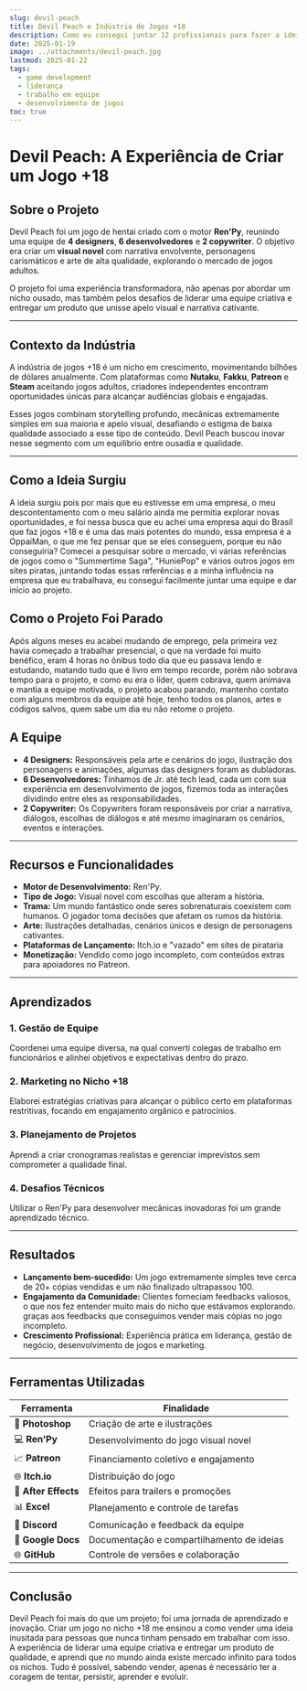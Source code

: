 ```yaml
---
slug: devil-peach
title: Devil Peach e Indústria de Jogos +18
description: Como eu consegui juntar 12 profissionais para fazer a ideia mais inusitada de suas vidas. Uma experiência como game developer que me ensinou muito sobre liderança e trabalho em equipe. (Atualizado conforme lembro de mais detalhes)
date: 2025-01-19
image: ../attachments/devil-peach.jpg
lastmod: 2025-01-22
tags:
  - game development
  - liderança
  - trabalho em equipe
  - desenvolvimento de jogos
toc: true
---
```


# Devil Peach: A Experiência de Criar um Jogo +18

## Sobre o Projeto

Devil Peach foi um jogo de hentai criado com o motor **Ren'Py**, reunindo uma equipe de **4 designers**, **6 desenvolvedores** e **2 copywriter**. O objetivo era criar um **visual novel** com narrativa envolvente, personagens carismáticos e arte de alta qualidade, explorando o mercado de jogos adultos.

O projeto foi uma experiência transformadora, não apenas por abordar um nicho ousado, mas também pelos desafios de liderar uma equipe criativa e entregar um produto que unisse apelo visual e narrativa cativante.

---

## Contexto da Indústria

A indústria de jogos +18 é um nicho em crescimento, movimentando bilhões de dólares anualmente. Com plataformas como **Nutaku**, **Fakku**, **Patreon** e **Steam** aceitando jogos adultos, criadores independentes encontram oportunidades únicas para alcançar audiências globais e engajadas.

Esses jogos combinam storytelling profundo, mecânicas extremamente simples em sua maioria e apelo visual, desafiando o estigma de baixa qualidade associado a esse tipo de conteúdo. Devil Peach buscou inovar nesse segmento com um equilíbrio entre ousadia e qualidade.

---

## Como a Ideia Surgiu

A ideia surgiu pois por mais que eu estivesse em uma empresa, o meu descontentamento com o meu salário ainda me permitia explorar novas oportunidades, e foi nessa busca que eu achei uma empresa aqui do Brasil que faz jogos +18 e é uma das mais potentes do mundo, essa empresa é a OppaiMan, o que me fez pensar que se eles conseguem, porque eu não conseguiria? Comecei a pesquisar sobre o mercado, vi várias referências de jogos como o "Summertime Saga", "HuniePop" e vários outros jogos em sites piratas, juntando todas essas referências e a minha influência na empresa que eu trabalhava, eu consegui facilmente juntar uma equipe e dar início ao projeto.

## Como o Projeto Foi Parado

Após alguns meses eu acabei mudando de emprego, pela primeira vez havia começado a trabalhar presencial, o que na verdade foi muito benéfico, eram 4 horas no ônibus todo dia que eu passava lendo e estudando, matando tudo que é livro em tempo recorde, porém não sobrava tempo para o projeto, e como eu era o líder, quem cobrava, quem animava e mantia a equipe motivada, o projeto acabou parando, mantenho contato com alguns membros da equipe até hoje, tenho todos os planos, artes e códigos salvos, quem sabe um dia eu não retome o projeto.

## A Equipe

- **4 Designers:** Responsáveis pela arte e cenários do jogo, ilustração dos personagens e animações, algumas das designers foram as dubladoras.
- **6 Desenvolvedores:** Tinhamos de Jr. até tech lead, cada um com sua experiência em desenvolvimento de jogos, fizemos toda as interações dividindo entre eles as responsabilidades.
- **2 Copywriter:** Os Copywriters foram responsáveis por criar a narrativa, diálogos, escolhas de diálogos e até mesmo imaginaram os cenários, eventos e interações.

---

## Recursos e Funcionalidades

- **Motor de Desenvolvimento:** Ren'Py.
- **Tipo de Jogo:** Visual novel com escolhas que alteram a história.
- **Trama:** Um mundo fantástico onde seres sobrenaturais coexistem com humanos. O jogador toma decisões que afetam os rumos da história.
- **Arte:** Ilustrações detalhadas, cenários únicos e design de personagens cativantes.
- **Plataformas de Lançamento:** Itch.io e "vazado" em sites de pirataria
- **Monetização:** Vendido como jogo incompleto, com conteúdos extras para apoiadores no Patreon.

---

## Aprendizados

### 1. Gestão de Equipe
Coordenei uma equipe diversa, na qual converti colegas de trabalho em funcionários e alinhei objetivos e expectativas dentro do prazo.

### 2. Marketing no Nicho +18
Elaborei estratégias criativas para alcançar o público certo em plataformas restritivas, focando em engajamento orgânico e patrocínios.

### 3. Planejamento de Projetos
Aprendi a criar cronogramas realistas e gerenciar imprevistos sem comprometer a qualidade final.

### 4. Desafios Técnicos
Utilizar o Ren'Py para desenvolver mecânicas inovadoras foi um grande aprendizado técnico.

---

## Resultados

- **Lançamento bem-sucedido:** Um jogo extremamente simples teve cerca de 20+ cópias vendidas e um não finalizado ultrapassou 100.
- **Engajamento da Comunidade:** Clientes forneciam feedbacks valiosos, o que nos fez entender muito mais do nicho que estávamos explorando. graças aos feedbacks que conseguimos vender mais cópias no jogo incompleto.
- **Crescimento Profissional:** Experiência prática em liderança, gestão de negócio, desenvolvimento de jogos e marketing.

---

## Ferramentas Utilizadas

| **Ferramenta**       | **Finalidade**                         |
|-----------------------|----------------------------------------|
| 🎨 **Photoshop**      | Criação de arte e ilustrações          |
| 💻 **Ren'Py**         | Desenvolvimento do jogo visual novel  |
| 📈 **Patreon**        | Financiamento coletivo e engajamento   |
| 🌐 **Itch.io**        | Distribuição do jogo                  |
| 🎥 **After Effects**  | Efeitos para trailers e promoções      |
| 📊 **Excel**         | Planejamento e controle de tarefas     |
| 📧 **Discord**        | Comunicação e feedback da equipe       |
| 📝 **Google Docs**    | Documentação e compartilhamento de ideias |
| 🌐 **GitHub**        | Controle de versões e colaboração      |

---

## Conclusão

Devil Peach foi mais do que um projeto; foi uma jornada de aprendizado e inovação. Criar um jogo no nicho +18 me ensinou a como vender uma ideia inusitada para pessoas que nunca tinham pensado em trabalhar com isso. A experiência de liderar uma equipe criativa e entregar um produto de qualidade, e aprendi que no mundo ainda existe mercado infinito para todos os nichos. Tudo é possível, sabendo vender, apenas é necessário ter a coragem de tentar, persistir, aprender e evoluir.